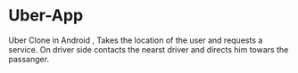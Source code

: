 # Uber-App

Uber Clone in Android , Takes the location of the user and requests a service. On driver side contacts the nearst driver and directs him towars 
the passanger.
